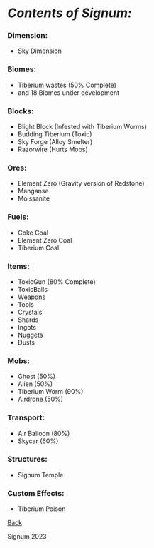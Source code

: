 # ***Contents of Signum:***

### Dimension:
- Sky Dimension 

### Biomes:
- Tiberium wastes (50% Complete)
- and 18 Biomes under development

### Blocks:
- Blight Block (Infested with Tiberium Worms)
- Budding Tiberium (Toxic)
- Sky Forge (Alloy Smelter)
- Razorwire (Hurts Mobs)

### Ores:
- Element Zero (Gravity version of Redstone)
- Manganse 
- Moissanite 

### Fuels:
- Coke Coal
- Element Zero Coal
- Tiberium Coal

### Items:
- ToxicGun (80% Complete)
- ToxicBalls 
- Weapons 
- Tools
- Crystals
- Shards
- Ingots
- Nuggets
- Dusts

### Mobs:
- Ghost (50%)
- Alien (50%)
- Tiberium Worm (90%)
- Airdrone (50%)

### Transport:
- Air Balloon (80%)
- Skycar (60%)


### Structures:
- Signum Temple

### Custom Effects:
- Tiberium Poison

[Back]()

Signum 2023

